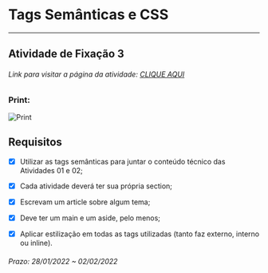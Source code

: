 # Tags Semânticas e CSS  

---

## Atividade de Fixação 3  

###### Link para visitar a página da atividade: [CLIQUE AQUI](https://giunossauro.github.io/iFood_Lets-Code_Sala-842/1_Front-End-Estatico/Atividades-de-Fixacao/3_Tags-Semanticas-e-CSS/index.html)

### Print:

![Print](https://github.com/Giunossauro/IFood_Lets-Code_Sala-842/blob/master/1_Front-End-Estatico/Atividades-de-Fixacao/1_Apresentacao-Pessoal/img/1f3.png)

## Requisitos  

- [x] Utilizar as tags semânticas para juntar o conteúdo técnico das Atividades 01 e 02;  

- [x] Cada atividade deverá ter sua própria section;  

- [x] Escrevam um article sobre algum tema;  

- [x] Deve ter um main e um aside, pelo menos;  

- [x] Aplicar estilização em todas as tags utilizadas (tanto faz externo, interno ou inline).  

###### Prazo: 28/01/2022 ~ 02/02/2022  
